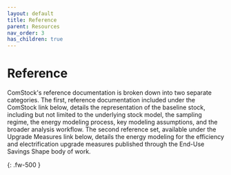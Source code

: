 ```yaml
---
layout: default
title: Reference
parent: Resources
nav_order: 3
has_children: true
---
```


# Reference

ComStock's reference documentation is broken down into two separate categories. The first, reference documentation included under the ComStock link below, details the representation of the baseline stock, including but not limited to the underlying stock model, the sampling regime, the energy modeling process, key modeling assumptions, and the broader analysis workflow. The second reference set, available under the Upgrade Measures link below, details the energy modeling for the efficiency and electrification upgrade measures published through the End-Use Savings Shape body of work.

{: .fw-500 }
